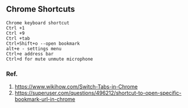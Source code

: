 #
## Chrome Shortcuts
```
Chrome keyboard shortcut
Ctrl +1
Ctrl +9
Ctrl +tab
Ctrl+Shift+o --open bookmark
alt+e - settings menu
Ctrl+e address bar
Ctrl+d for mute unmute microphone
```
### Ref.
1. https://www.wikihow.com/Switch-Tabs-in-Chrome  
1. https://superuser.com/questions/496212/shortcut-to-open-specific-bookmark-url-in-chrome  
